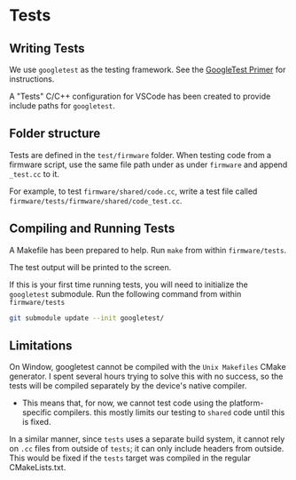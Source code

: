 # Tests

## Writing Tests

We use `googletest` as the testing framework. See the [GoogleTest Primer](https://google.github.io/googletest/primer.html) for instructions.

A "Tests" C/C++ configuration for VSCode has been created to provide include paths for `googletest`.

## Folder structure

Tests are defined in the `test/firmware` folder. When testing code from a firmware script, use the same file path under as under `firmware` and append `_test.cc` to it.

For example, to test `firmware/shared/code.cc`, write a test file called `firmware/tests/firmware/shared/code_test.cc`.

## Compiling and Running Tests

A Makefile has been prepared to help. Run `make` from within `firmware/tests`.

The test output will be printed to the screen.

If this is your first time running tests, you will need to initialize the `googletest` submodule. Run the following command from within `firmware/tests`

```bash
git submodule update --init googletest/
```

## Limitations

On Window, googletest cannot be compiled with the `Unix Makefiles` CMake generator. I spent several hours trying to solve this with no success, so the tests will be compiled separately by the device's native compiler.

- This means that, for now, we cannot test code using the platform-specific compilers. this mostly limits our testing to `shared` code until this is fixed.

In a similar manner, since `tests` uses a separate build system, it cannot rely on `.cc` files from outside of `tests`; it can only include headers from outside. This would be fixed if the `tests` target was compiled in the regular CMakeLists.txt.

